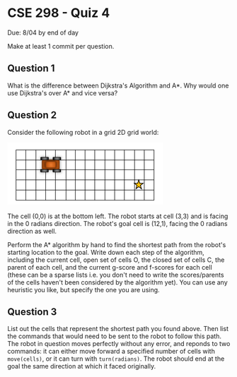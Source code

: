 # CSE 298 - Quiz 4

Due: 8/04 by end of day

Make at least 1 commit per question.

## Question 1

What is the difference between Dijkstra's Algorithm and A*. Why would one use Dijkstra's over A* and vice versa?

## Question 2

Consider the following robot in a grid 2D grid world:

![Gridworld](https://github.com/cmontella/cse298-quiz4/blob/master/gridworld.png?raw=true)

The cell (0,0) is at the bottom left. The robot starts at cell (3,3) and is facing in the 0 radians direction. The robot's goal cell is (12,1), facing the 0 radians direction as well.

Perform the A* algorithm by hand to find the shortest path from the robot's starting location to the goal. Write down each step of the algorithm, including the current cell, open set of cells O, the closed set of cells C, the parent of each cell, and the current g-score and f-scores for each cell (these can be a sparse lists i.e. you don't need to write the scores/parents of the cells haven't been considered by the algorithm yet). You can use any heuristic you like, but specify the one you are using.

## Question 3

List out the cells that represent the shortest path you found above. Then list the commands that would need to be sent to the robot to follow this path. The robot in question moves perfectly without any error, and reponds to two commands: it can either move forward a specified number of cells with `move(cells)`, or it can turn with `turn(radians)`. The robot should end at the goal the same direction at which it faced originally.


